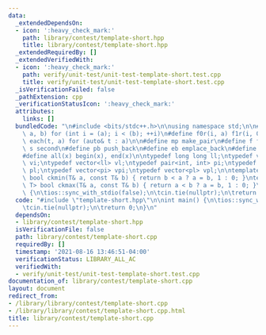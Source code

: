 ```yaml
---
data:
  _extendedDependsOn:
  - icon: ':heavy_check_mark:'
    path: library/contest/template-short.hpp
    title: library/contest/template-short.hpp
  _extendedRequiredBy: []
  _extendedVerifiedWith:
  - icon: ':heavy_check_mark:'
    path: verify/unit-test/unit-test-template-short.test.cpp
    title: verify/unit-test/unit-test-template-short.test.cpp
  _isVerificationFailed: false
  _pathExtension: cpp
  _verificationStatusIcon: ':heavy_check_mark:'
  attributes:
    links: []
  bundledCode: "\n#include <bits/stdc++.h>\n\nusing namespace std;\n\n#define f1r(i,\
    \ a, b) for (int i = (a); i < (b); ++i)\n#define f0r(i, a) f1r(i, 0, a)\n#define\
    \ each(t, a) for (auto& t : a)\n\n#define mp make_pair\n#define f first\n#define\
    \ s second\n#define pb push_back\n#define eb emplace_back\n#define sz(x) (int)(x).size()\n\
    #define all(x) begin(x), end(x)\n\ntypedef long long ll;\ntypedef vector<int>\
    \ vi;\ntypedef vector<ll> vl;\ntypedef pair<int, int> pi;\ntypedef pair<ll, ll>\
    \ pl;\ntypedef vector<pi> vpi;\ntypedef vector<pl> vpl;\n\ntemplate <class T>\
    \ bool ckmin(T& a, const T& b) { return b < a ? a = b, 1 : 0; }\ntemplate <class\
    \ T> bool ckmax(T& a, const T& b) { return a < b ? a = b, 1 : 0; }\n\nint main()\
    \ {\n\tios::sync_with_stdio(false);\n\tcin.tie(nullptr);\n\treturn 0;\n}\n"
  code: "#include \"template-short.hpp\"\n\nint main() {\n\tios::sync_with_stdio(false);\n\
    \tcin.tie(nullptr);\n\treturn 0;\n}\n"
  dependsOn:
  - library/contest/template-short.hpp
  isVerificationFile: false
  path: library/contest/template-short.cpp
  requiredBy: []
  timestamp: '2021-08-16 13:46:51-04:00'
  verificationStatus: LIBRARY_ALL_AC
  verifiedWith:
  - verify/unit-test/unit-test-template-short.test.cpp
documentation_of: library/contest/template-short.cpp
layout: document
redirect_from:
- /library/library/contest/template-short.cpp
- /library/library/contest/template-short.cpp.html
title: library/contest/template-short.cpp
---
```

